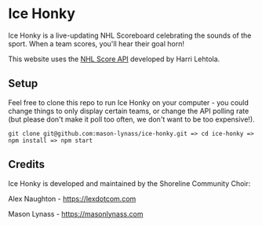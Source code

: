 # Ice Honky

Ice Honky is a live-updating NHL Scoreboard celebrating the sounds of the sport. When a team scores, you'll hear their goal horn!

This website uses the [NHL Score API](https://github.com/peruukki/nhl-score-api) developed by Harri Lehtola.

## Setup

Feel free to clone this repo to run Ice Honky on your computer - you could change things to only display certain teams, or change the API polling rate (but please don't make it poll too often, we don't want to be too expensive!).

`
git clone git@github.com:mason-lynass/ice-honky.git => cd ice-honky => npm install => npm start
`

## Credits

Ice Honky is developed and maintained by the Shoreline Community Choir:

Alex Naughton - https://lexdotcom.com

Mason Lynass - https://masonlynass.com

